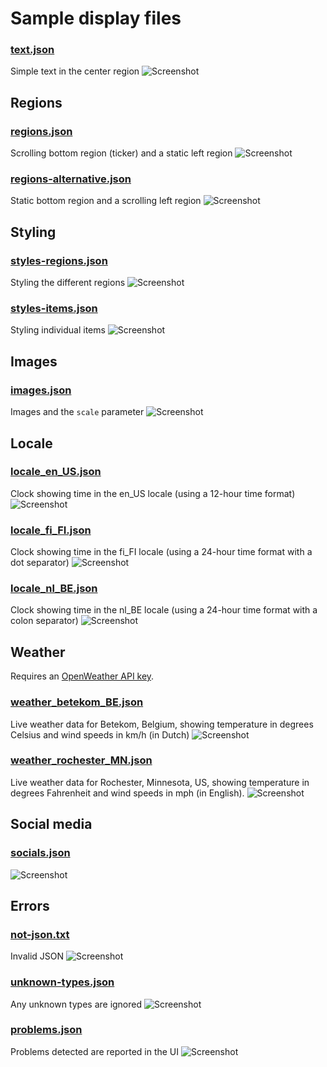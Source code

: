 
# Sample display files

### [text.json](text.json)
Simple text in the center region
![Screenshot](text.png "Screenshot")


## Regions

### [regions.json](regions.json)
Scrolling bottom region (ticker) and a static left region
![Screenshot](regions.png "Screenshot")

### [regions-alternative.json](regions-alternative.json)
Static bottom region and a scrolling left region
![Screenshot](regions-alternative.png "Screenshot")

## Styling

### [styles-regions.json](styles-regions.json)
Styling the different regions
![Screenshot](styles-regions.png "Screenshot")

### [styles-items.json](styles-items.json)
Styling individual items
![Screenshot](styles-items.png "Screenshot")

## Images

### [images.json](images.json)
Images and the `scale` parameter
![Screenshot](images.png "Screenshot")

## Locale

### [locale_en_US.json](locale_en_US.json)
Clock showing time in the en_US locale (using a 12-hour time format)
![Screenshot](locale_en_US.png "Screenshot")

### [locale_fi_FI.json](locale_fi_FI.json)
Clock showing time in the fi_FI locale (using a 24-hour time format with a dot separator)
![Screenshot](locale_fi_FI.png "Screenshot")

### [locale_nl_BE.json](locale_nl_BE.json)
Clock showing time in the nl_BE locale (using a 24-hour time format with a colon separator)
![Screenshot](locale_nl_BE.png "Screenshot")

## Weather

Requires an [OpenWeather API key](../README.md#set-openweather-api-key).

### [weather_betekom_BE.json](weather_betekom_BE.json)
Live weather data for Betekom, Belgium, showing temperature in degrees Celsius and wind speeds in km/h (in Dutch)
![Screenshot](weather_betekom_BE.png "Screenshot")

### [weather_rochester_MN.json](weather_rochester_MN.json)
Live weather data for Rochester, Minnesota, US, showing temperature in degrees Fahrenheit and wind speeds in mph (in English).
![Screenshot](weather_rochester_MN.png "Screenshot")

## Social media

### [socials.json](socials.json)
![Screenshot](socials.png "Screenshot")

## Errors

### [not-json.txt](json.json)
Invalid JSON
![Screenshot](not-json.png "Screenshot")

### [unknown-types.json](unknown-types.json)
Any unknown types are ignored
![Screenshot](unknown-types.png "Screenshot")

### [problems.json](problems.json)
Problems detected are reported in the UI
![Screenshot](problems.png "Screenshot")
